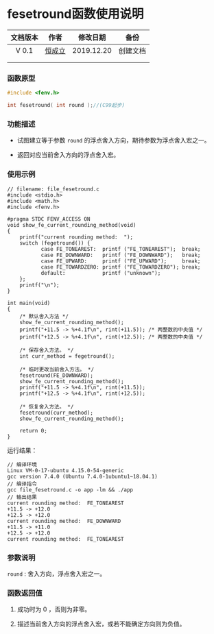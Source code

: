 # fesetround函数使用说明

| 文档版本 |            作者             |  修改日期  |   备份   |
| :------: | :-------------------------: | :--------: | :------: |
|  V 0.1   | [恒成立](1332417183@qq.com) | 2019.12.20 | 创建文档 |
|          |                             |            |          |
|          |                             |            |          |

### 函数原型

```c
#include <fenv.h>

int fesetround( int round );//(C99起步)
```

### 功能描述

- 试图建立等于参数 `round` 的浮点舍入方向，期待参数为浮点舍入宏之一。

- 返回对应当前舍入方向的浮点舍入宏。

### 使用示例

```
// filename: file_fesetround.c
#include <stdio.h>
#include <math.h>
#include <fenv.h>
 
#pragma STDC FENV_ACCESS ON
void show_fe_current_rounding_method(void)
{
    printf("current rounding method:  ");
    switch (fegetround()) {
           case FE_TONEAREST:  printf ("FE_TONEAREST");  break;
           case FE_DOWNWARD:   printf ("FE_DOWNWARD");   break;
           case FE_UPWARD:     printf ("FE_UPWARD");     break;
           case FE_TOWARDZERO: printf ("FE_TOWARDZERO"); break;
           default:            printf ("unknown");
    };
    printf("\n");
}
 
int main(void)
{
    /* 默认舍入方法 */
    show_fe_current_rounding_method();
    printf("+11.5 -> %+4.1f\n", rint(+11.5)); /* 两整数的中央值 */
    printf("+12.5 -> %+4.1f\n", rint(+12.5)); /* 两整数的中央值 */
 
    /* 保存舍入方法。 */
    int curr_method = fegetround();
 
    /* 临时更改当前舍入方法。 */
    fesetround(FE_DOWNWARD);
    show_fe_current_rounding_method();
    printf("+11.5 -> %+4.1f\n", rint(+11.5));
    printf("+12.5 -> %+4.1f\n", rint(+12.5));
 
    /* 恢复舍入方法。 */
    fesetround(curr_method);
    show_fe_current_rounding_method(); 
 
    return 0;
}
```

运行结果：

```
// 编译环境
Linux VM-0-17-ubuntu 4.15.0-54-generic
gcc version 7.4.0 (Ubuntu 7.4.0-1ubuntu1~18.04.1)
// 编译指令
gcc file_fesetround.c -o app -lm && ./app
// 输出结果
current rounding method:  FE_TONEAREST
+11.5 -> +12.0
+12.5 -> +12.0
current rounding method:  FE_DOWNWARD
+11.5 -> +11.0
+12.5 -> +12.0
current rounding method:  FE_TONEAREST
```

### 参数说明

`round` : 舍入方向，浮点舍入宏之一。

### 函数返回值

1) 成功时为 0 ，否则为非零。

2) 描述当前舍入方向的浮点舍入宏，或若不能确定方向则为负值。

